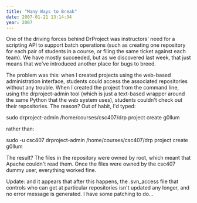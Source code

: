 ```yaml
---
title: "Many Ways to Break"
date: 2007-01-21 13:14:34
year: 2007
---
```

One of the driving forces behind DrProject was instructors' need for a scripting API to support batch operations (such as creating one repository for each pair of students in a course, or filing the same ticket against each team).  We have mostly succeeded, but as we discovered last week, that just means that we've introduced another place for bugs to breed.

The problem was this: when I created projects using the web-based administration interface, students could access the associated repositories without any trouble.  When I created the project from the command line, using the drproject-admin tool (which is just a text-based wrapper around the same Python that the web system uses), students couldn't check out their repositories.  The reason?  Out of habit, I'd typed:

sudo drproject-admin /home/courses/csc407/drp project create g0llum

rather than:

sudo -u csc407 drproject-admin /home/courses/csc407/drp project create g0llum

The result?  The files in the repository were owned by root, which meant that Apache couldn't read them.  Once the files were owned by the csc407 dummy user, everything worked fine.

Update: and it appears that after this happens, the .svn_access file that controls who can get at particular repositories isn't updated any longer, and no error message is generated.  I have some patching to do...
